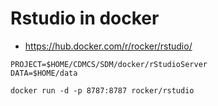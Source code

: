 # Rstudio in docker

* https://hub.docker.com/r/rocker/rstudio/

```
PROJECT=$HOME/CDMCS/SDM/docker/rStudioServer
DATA=$HOME/data
```
```
docker run -d -p 8787:8787 rocker/rstudio
```

